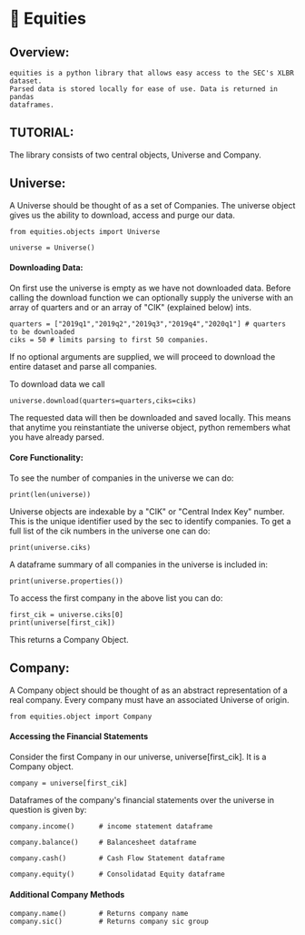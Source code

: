 
# 🦈 Equities 

## Overview: 

    equities is a python library that allows easy access to the SEC's XLBR dataset.
    Parsed data is stored locally for ease of use. Data is returned in pandas
    dataframes. 

## TUTORIAL: 

The library consists of two central objects, Universe and Company. 

## Universe: 

A Universe should be thought of as a set of Companies. The universe object gives us the ability to download,
access and purge our data. 

    from equities.objects import Universe

    universe = Universe()

#### Downloading Data:

On first use the universe is empty as we have not downloaded data. Before calling the download function we can 
optionally supply the universe with an array of quarters and or an array of "CIK" (explained below) ints. 

    quarters = ["2019q1","2019q2","2019q3","2019q4","2020q1"] # quarters to be downloaded
    ciks = 50 # limits parsing to first 50 companies. 

If no optional arguments are supplied, we will proceed to download the entire dataset and parse all companies. 

To download data we call

    universe.download(quarters=quarters,ciks=ciks)

The requested data will then be downloaded and saved locally. This means that anytime you reinstantiate the 
universe object, python remembers what you have already parsed.

#### Core Functionality:

To see the number of companies in the universe we can do: 

    print(len(universe))

Universe objects are indexable by a "CIK" or "Central Index Key" number. This is the unique identifier used by 
the sec to identify companies. To get a full list of the cik numbers in the universe one can do: 

    print(universe.ciks)

A dataframe summary of all companies in the universe is included in:

    print(universe.properties())

To access the first company in the above list you can do: 

    first_cik = universe.ciks[0]
    print(universe[first_cik])

This returns a Company Object.


## Company: 

A Company object should be thought of as an abstract representation of a real company. Every 
company must have an associated Universe of origin. 

    from equities.object import Company

#### Accessing the Financial Statements

Consider the first Company in our universe, universe[first_cik]. It is a Company object. 

    company = universe[first_cik]

Dataframes of the company's financial statements over the universe in question is given by: 

    company.income()      # income statement dataframe

    company.balance()     # Balancesheet dataframe

    company.cash()        # Cash Flow Statement dataframe

    company.equity()      # Consolidatad Equity dataframe


#### Additional Company Methods

    company.name()        # Returns company name
    company.sic()         # Returns company sic group
    

    




